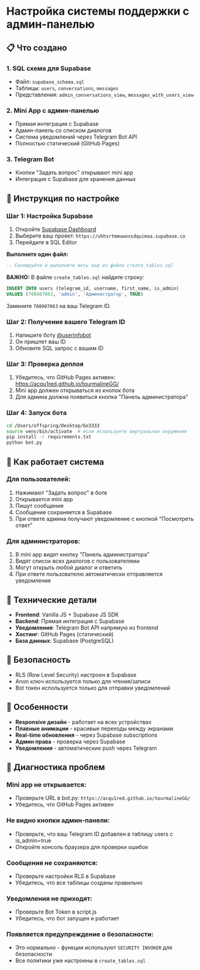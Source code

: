 # Настройка системы поддержки с админ-панелью

## 📋 Что создано

### 1. **SQL схема для Supabase**
- Файл: `supabase_schema.sql`
- Таблицы: `users`, `conversations`, `messages`
- Представления: `admin_conversations_view`, `messages_with_users_view`

### 2. **Mini App с админ-панелью**
- Прямая интеграция с Supabase
- Админ-панель со списком диалогов
- Система уведомлений через Telegram Bot API
- Полностью статический (GitHub Pages)

### 3. **Telegram Bot**
- Кнопки "Задать вопрос" открывают mini app
- Интеграция с Supabase для хранения данных

## 🚀 Инструкция по настройке

### Шаг 1: Настройка Supabase

1. Откройте [Supabase Dashboard](https://supabase.com/dashboard)
2. Выберите ваш проект: `https://uhhsrtmmuwoxsdquimaa.supabase.co`
3. Перейдите в SQL Editor

**Выполните один файл:**

```sql
-- Скопируйте и выполните весь код из файла create_tables.sql
```

**ВАЖНО:** В файле `create_tables.sql` найдите строку:
```sql
INSERT INTO users (telegram_id, username, first_name, is_admin) 
VALUES (708907063, 'admin', 'Администратор', TRUE)
```

Замените `708907063` на ваш Telegram ID.

### Шаг 2: Получение вашего Telegram ID

1. Напишите боту [@userinfobot](https://t.me/userinfobot)
2. Он пришлет ваш ID
3. Обновите SQL запрос с вашим ID

### Шаг 3: Проверка деплоя

1. Убедитесь, что GitHub Pages активен: https://acqu1red.github.io/tourmalineGG/
2. Mini app должен открываться из кнопок бота
3. Для админа должна появиться кнопка "Панель администратора"

### Шаг 4: Запуск бота

```bash
cd /Users/offspring/Desktop/bo3333
source venv/bin/activate  # если используете виртуальное окружение
pip install -r requirements.txt
python bot.py
```

## 🎯 Как работает система

### Для пользователей:
1. Нажимают "Задать вопрос" в боте
2. Открывается mini app
3. Пишут сообщение
4. Сообщение сохраняется в Supabase
5. При ответе админа получают уведомление с кнопкой "Посмотреть ответ"

### Для администраторов:
1. В mini app видят кнопку "Панель администратора"
2. Видят список всех диалогов с пользователями
3. Могут открыть любой диалог и ответить
4. При ответе пользователю автоматически отправляется уведомление

## 🔧 Технические детали

- **Frontend**: Vanilla JS + Supabase JS SDK
- **Backend**: Прямая интеграция с Supabase
- **Уведомления**: Telegram Bot API напрямую из frontend
- **Хостинг**: GitHub Pages (статический)
- **База данных**: Supabase (PostgreSQL)

## 🔐 Безопасность

- RLS (Row Level Security) настроен в Supabase
- Anon ключ используется только для чтения/записи
- Bot токен используется только для отправки уведомлений

## 📱 Особенности

- **Responsive дизайн** - работает на всех устройствах
- **Плавные анимации** - красивые переходы между экранами
- **Real-time обновления** - через Supabase subscriptions
- **Админ права** - проверка через Supabase
- **Уведомления** - автоматические push через Telegram

## 🐛 Диагностика проблем

### Mini app не открывается:
- Проверьте URL в bot.py: `https://acqu1red.github.io/tourmalineGG/`
- Убедитесь, что GitHub Pages активен

### Не видно кнопки админ-панели:
- Проверьте, что ваш Telegram ID добавлен в таблицу users с is_admin=true
- Откройте консоль браузера для проверки ошибок

### Сообщения не сохраняются:
- Проверьте настройки RLS в Supabase
- Убедитесь, что все таблицы созданы правильно

### Уведомления не приходят:
- Проверьте Bot Token в script.js
- Убедитесь, что бот запущен и работает

### Появляется предупреждение о безопасности:
- Это нормально - функции используют `SECURITY INVOKER` для безопасности
- Все политики уже настроены в `create_tables.sql`
